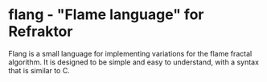 # flang - "Flame language" for Refraktor
Flang is a small language for implementing variations for the flame fractal algorithm. It is designed to be simple and easy to understand, with a syntax that is similar to C. 